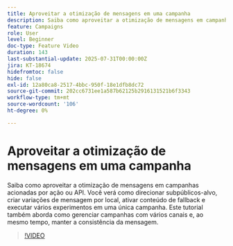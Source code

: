 ```yaml
---
title: Aproveitar a otimização de mensagens em uma campanha
description: Saiba como aproveitar a otimização de mensagens em campanhas acionadas por ação ou API. Você verá como direcionar subpúblicos-alvo, criar variações de mensagem por local, ativar conteúdo de fallback e executar vários experimentos em uma única campanha. Este tutorial também aborda como gerenciar campanhas com vários canais e, ao mesmo tempo, manter a consistência da mensagem.
feature: Campaigns
role: User
level: Beginner
doc-type: Feature Video
duration: 143
last-substantial-update: 2025-07-31T00:00:00Z
jira: KT-18674
hidefromtoc: false
hide: false
exl-id: 12a80ca8-2517-4bbc-950f-18e1dfb8dc72
source-git-commit: 202cc6731ee1a587b62125b2916131521b6f3343
workflow-type: tm+mt
source-wordcount: '106'
ht-degree: 0%

---
```


# Aproveitar a otimização de mensagens em uma campanha

Saiba como aproveitar a otimização de mensagens em campanhas acionadas por ação ou API. Você verá como direcionar subpúblicos-alvo, criar variações de mensagem por local, ativar conteúdo de fallback e executar vários experimentos em uma única campanha. Este tutorial também aborda como gerenciar campanhas com vários canais e, ao mesmo tempo, manter a consistência da mensagem.

>[!VIDEO](https://video.tv.adobe.com/v/3470373/?learn=on&enablevpops&captions=por_br)
